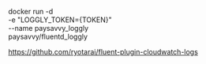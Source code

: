 docker run -d \
  -e "LOGGLY_TOKEN={TOKEN}" \
  --name paysavvy_loggly \
  paysavvy/fluentd_loggly

https://github.com/ryotarai/fluent-plugin-cloudwatch-logs